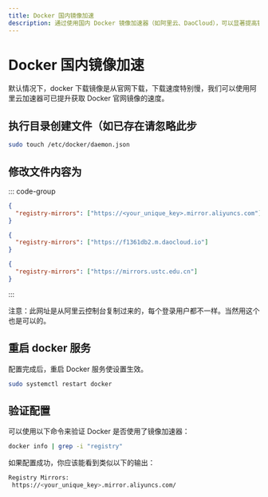```yaml
---
title: Docker 国内镜像加速
description: 通过使用国内 Docker 镜像加速器（如阿里云、DaoCloud），可以显著提高镜像下载速度，优化 Docker 使用体验。
---
```


# Docker 国内镜像加速

默认情况下，docker 下载镜像是从官网下载，下载速度特别慢，我们可以使用阿里云加速器可已提升获取 Docker 官网镜像的速度。

## 执行目录创建文件（如已存在请忽略此步

```bash
sudo touch /etc/docker/daemon.json
```

## 修改文件内容为

::: code-group

```json [阿里云]
{
  "registry-mirrors": ["https://<your_unique_key>.mirror.aliyuncs.com"]
}
```

```json [DaoCloud]
{
  "registry-mirrors": ["https://f1361db2.m.daocloud.io"]
}
```

```json [中国科技大学]
{
  "registry-mirrors": ["https://mirrors.ustc.edu.cn"]
}
```

:::

注意：此网址是从阿里云控制台复制过来的，每个登录用户都不一样。当然用这个也是可以的。

## 重启 docker 服务

配置完成后，重启 Docker 服务使设置生效。

```bash
sudo systemctl restart docker
```

## 验证配置

可以使用以下命令来验证 Docker 是否使用了镜像加速器：

```bash
docker info | grep -i "registry"
```

如果配置成功，你应该能看到类似以下的输出：

```bash
Registry Mirrors:
 https://<your_unique_key>.mirror.aliyuncs.com/
```
